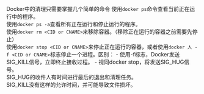 Docker中的清理只需要掌握几个简单的命令
使用`docker ps`命令查看当前正在运行中的程序。<br>
使用`docker ps -a`查看所有正在运行和停止运行的程序。<br>
使用`docker rm <CID or CNAME>`来移除容器。（移除正在运行的容器之前需要先停止）<br>
使用`docker stop <CID or CNAME>`来停止正在运行的容器，或者使用`docker 人 -f <CID or CNAME>`标志停止一个进程。区别：
    - 使用-f标志，Docker发送SIG_KILL信号，立即终止接收过程。
    - 视同docker stop，将发送SIG_HUG信号。<br>
    SIG_HUG的收件人有时间进行最后的退出和清理任务。<br>
    SIG_KILL没有这样的允许时间，并可能导致文件损坏。